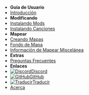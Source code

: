 - **Guía de Usuario**
- [Introducción](./)
- **Modificando**
- [Instalando Mods](installing-mods)
- [Instalando Canciones](installing-songs)
- **Mapear**
- [Creando Mapas](creating-charts)
- [Fondo de Mapa](chart-backgrounds)
- [Información de Mapear Miscelánea](misc-charting-info)
- **Extras**
- [Preguntas Frecuentes](faq)
- **Enlaces**
- [![Discord](https://icongr.am/simple/discord.svg?colored&size=16)Discord](https://discord.gg/KVzKRsbetJ)
- [![GitHub](https://icongr.am/simple/github.svg?color=808080&size=16)GitHub](https://github.com/tc-mods/TromboneChampModdingWiki)
- [![Traducir](https://icongr.am/material/translate.svg?color=808080&size=16)Traducir](https://crowdin.com/project/trombone-champ-modding-wiki)
- [Acerca](about)
